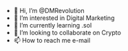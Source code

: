 - 👋 Hi, I’m @DMRevolution
- 👀 I’m interested in Digital Marketing
- 🌱 I’m currently learning .sol
- 💞️ I’m looking to collaborate on Crypto
- 📫 How to reach me e-mail

<!---
DMRevolution/DMRevolution is a ✨ special ✨ repository because its `README.md` (this file) appears on your GitHub profile.
You can click the Preview link to take a look at your changes.
--->
